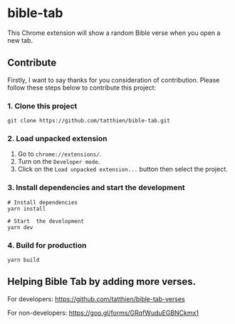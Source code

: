 # bible-tab

This Chrome extension will show a random Bible verse when you open a new tab.

## Contribute

Firstly, I want to say thanks for you consideration of contribution. Please follow these steps below to contribute this project:

### 1. Clone this project

```
git clone https://github.com/tatthien/bible-tab.git
```

### 2. Load unpacked extension

1. Go to `chrome://extensions/`.
2. Turn on the `Developer mode`.
3. Click on the `Load unpacked extension...` button then select the project.

### 3. Install dependencies and start the development

```shell
# Install dependencies
yarn install

# Start  the development
yarn dev
```

### 4. Build for production

```shell
yarn build
```

## Helping Bible Tab by adding more verses.

For developers: https://github.com/tatthien/bible-tab-verses

For non-developers: https://goo.gl/forms/GRqfWuduEGBNCkmx1
